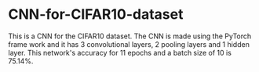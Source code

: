 # CNN-for-CIFAR10-dataset
This is a CNN for the CIFAR10 dataset. The CNN is made using the PyTorch frame work and it has 3 convolutional layers, 2 pooling layers and 1 hidden layer. This network's accuracy for 11 epochs and a batch size of 10 is 75.14%. 
